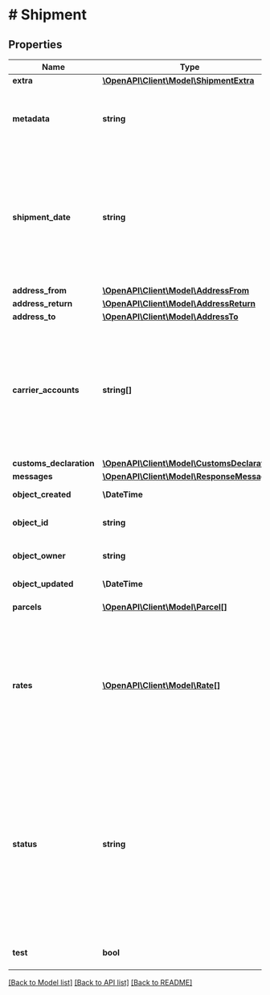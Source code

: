 # # Shipment

## Properties

Name | Type | Description | Notes
------------ | ------------- | ------------- | -------------
**extra** | [**\OpenAPI\Client\Model\ShipmentExtra**](ShipmentExtra.md) |  | [optional]
**metadata** | **string** | A string of up to 100 characters that can be filled with any additional information you want to attach to the object. | [optional]
**shipment_date** | **string** | Date the shipment will be tendered to the carrier. Must be in the format &#x60;2014-01-18T00:35:03.463Z&#x60;.  Defaults to current date and time if no value is provided. Please note that some carriers require this value to be in the future, on a working day, or similar. | [optional]
**address_from** | [**\OpenAPI\Client\Model\AddressFrom**](AddressFrom.md) |  |
**address_return** | [**\OpenAPI\Client\Model\AddressReturn**](AddressReturn.md) |  | [optional]
**address_to** | [**\OpenAPI\Client\Model\AddressTo**](AddressTo.md) |  |
**carrier_accounts** | **string[]** | An array of object_ids of the carrier account objects to be used for getting shipping rates for this shipment.  If no carrier account object_ids are set in this field, Shippo will attempt to generate rates using all the  carrier accounts that have the &#x60;active&#x60; field set. |
**customs_declaration** | [**\OpenAPI\Client\Model\CustomsDeclaration**](CustomsDeclaration.md) |  | [optional]
**messages** | [**\OpenAPI\Client\Model\ResponseMessage[]**](ResponseMessage.md) |  |
**object_created** | **\DateTime** | Date and time of Shipment creation. |
**object_id** | **string** | Unique identifier of the given Shipment object. |
**object_owner** | **string** | Username of the user who created the Shipment object. |
**object_updated** | **\DateTime** | Date and time of last Shipment update. |
**parcels** | [**\OpenAPI\Client\Model\Parcel[]**](Parcel.md) | List of Parcel objects to be shipped. |
**rates** | [**\OpenAPI\Client\Model\Rate[]**](Rate.md) | An array with all available rates. If &lt;code&gt;async&lt;/code&gt; has been set to &lt;code&gt;false&lt;/code&gt; in the request, this will be populated with all available rates in the response. Otherwise rates will be created asynchronously and this array will initially be empty. |
**status** | **string** | &#x60;Waiting&#x60; shipments have been successfully submitted but not yet been processed.  &#x60;Queued&#x60; shipments are currently being processed.  &#x60;Success&#x60; shipments have been processed successfully, meaning that rate generation has concluded.  &#x60;Error&#x60; does not occur currently and is reserved for future use. |
**test** | **bool** | Indicates whether the object has been created in test mode. | [optional]

[[Back to Model list]](../../README.md#models) [[Back to API list]](../../README.md#endpoints) [[Back to README]](../../README.md)
